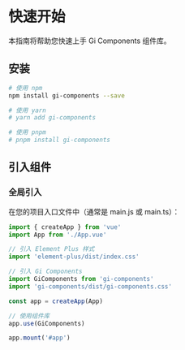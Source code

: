# 快速开始

本指南将帮助您快速上手 Gi Components 组件库。

## 安装

```bash
# 使用 npm
npm install gi-components --save

# 使用 yarn
# yarn add gi-components

# 使用 pnpm
# pnpm install gi-components
```

## 引入组件

### 全局引入

在您的项目入口文件中（通常是 main.js 或 main.ts）：

```js
import { createApp } from 'vue'
import App from './App.vue'

// 引入 Element Plus 样式
import 'element-plus/dist/index.css'

// 引入 Gi Components
import GiComponents from 'gi-components'
import 'gi-components/dist/gi-components.css'

const app = createApp(App)

// 使用组件库
app.use(GiComponents)

app.mount('#app')
```